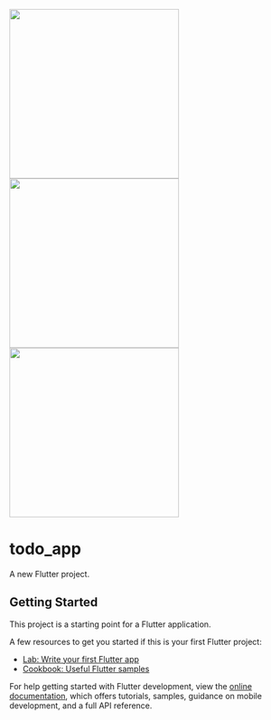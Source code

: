 <img src="https://user-images.githubusercontent.com/79658728/228674238-1d6bd555-d2e8-4ec7-9f81-77a21b0b0fbd.png" width="300" ><img src="https://user-images.githubusercontent.com/79658728/228674184-8c2164ab-b645-4a05-bd09-5acecf93f206.png" width="300" ><img src="https://user-images.githubusercontent.com/79658728/228674995-eb84857d-61fa-4d20-b145-253fd7c5010d.png" width="300" >

# todo_app

A new Flutter project.

## Getting Started

This project is a starting point for a Flutter application.

A few resources to get you started if this is your first Flutter project:

- [Lab: Write your first Flutter app](https://docs.flutter.dev/get-started/codelab)
- [Cookbook: Useful Flutter samples](https://docs.flutter.dev/cookbook)

For help getting started with Flutter development, view the
[online documentation](https://docs.flutter.dev/), which offers tutorials,
samples, guidance on mobile development, and a full API reference.
